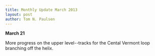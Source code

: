 ```yaml
---
title: Monthly Update March 2013 
layout: post
author: Tom N. Paulsen
---
```




 **March 21**   
  
 More progress on the upper level\-\-tracks for the Cental Vermont loop branching off the helix. 
 
 